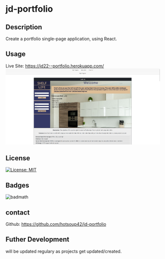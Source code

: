 # jd-portfolio

## Description

Create a portfolio single-page application, using React.




## Usage
Live Site: https://jd22--portfolio.herokuapp.com/
![liveSite Screenshot](src/assets/liveApp-screenshot.jpg)


## License

[![License: MIT](https://img.shields.io/badge/License-MIT-yellow.svg)](https://opensource.org/licenses/MIT)


## Badges
![badmath](https://img.shields.io/github/languages/top/nielsenjared/badmath)



## contact
Github: https://github.com/hotsoup42/jd-portfolio

## Futher Development
will be updated regulary as projects get updated/created.
